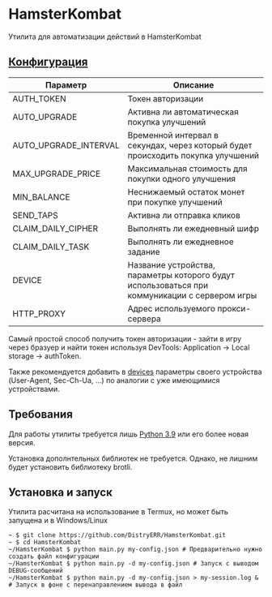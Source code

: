 # HamsterKombat
Утилита для автоматизации действий в HamsterKombat

## [Конфигурация](default.json)
| Параметр | Описание |
| --- | --- |
| AUTH_TOKEN | Токен авторизации |
| AUTO_UPGRADE | Активна ли автоматическая покупка улучшений |
| AUTO_UPGRADE_INTERVAL | Временной интервал в секундах, через который будет происходить покупка улучшений |
| MAX_UPGRADE_PRICE | Максимальная стоимость для покупки одного улучшения |
| MIN_BALANCE | Неснижаемый остаток монет при покупке улучшений |
| SEND_TAPS | Активна ли отправка кликов |
| CLAIM_DAILY_CIPHER | Выполнять ли ежедневный шифр |
| CLAIM_DAILY_TASK | Выполнять ли ежедневное задание |
| DEVICE | Название устройства, параметры которого будут использоваться при коммуникации с сервером игры |
| HTTP_PROXY | Адрес используемого прокси-сервера |

Самый простой способ получить токен авторизации - зайти в игру через бразуер и найти токен используя DevTools: Application -> Local storage -> authToken.

Также рекомендуется добавить в [devices](src/devices.py) параметры своего устройства (User-Agent, Sec-Ch-Ua, ...) по аналогии с уже имеющимися устройствами.

## Требования
Для работы утилиты требуется лишь [Python 3.9](https://www.python.org/downloads/) или его более новая версия.

Установка дополнтельных библиотек не требуется. Однако, не лишним будет установить библиотеку brotli.

## Установка и запуск
Утилита расчитана на использование в Termux, но может быть запущена и в Windows/Linux
```shell
~ $ git clone https://github.com/DistryERR/HamsterKombat.git
~ $ cd HamsterKombat
~/HamsterKombat $ python main.py my-config.json # Предварительно нужно создать файл конфигурации
~/HamsterKombat $ python main.py -d my-config.json # Запуск с выводом DEBUG-сообщений
~/HamsterKombat $ python main.py -d my-config.json > my-session.log & # Запуск в фоне с перенаправлением вывода в файл
```
